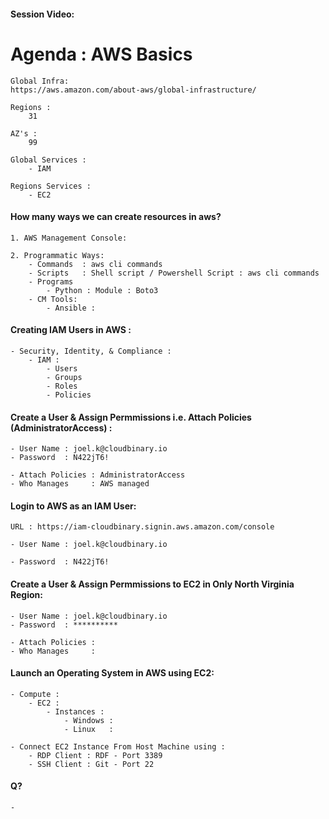 #### Session Video:
    
# Agenda : AWS Basics
    
    Global Infra:
    https://aws.amazon.com/about-aws/global-infrastructure/

    Regions :
        31 

    AZ's :
        99

    Global Services :
        - IAM
    
    Regions Services :
        - EC2

#### How many ways we can create resources in aws?
    
    1. AWS Management Console:

    2. Programmatic Ways:
        - Commands  : aws cli commands
        - Scripts   : Shell script / Powershell Script : aws cli commands
        - Programs 
            - Python : Module : Boto3 
        - CM Tools:
            - Ansible : 

#### Creating IAM Users in AWS :
    - Security, Identity, & Compliance :
        - IAM :
            - Users 
            - Groups
            - Roles
            - Policies 


#### Create a User & Assign Permmissions i.e. Attach Policies (AdministratorAccess)	:

    - User Name : joel.k@cloudbinary.io
    - Password  : N422jT6!

    - Attach Policies : AdministratorAccess	
    - Who Manages     : AWS managed

#### Login to AWS as an IAM User:

    URL : https://iam-cloudbinary.signin.aws.amazon.com/console

    - User Name : joel.k@cloudbinary.io
    
    - Password  : N422jT6!

#### Create a User & Assign Permmissions to EC2 in Only North Virginia Region:

    - User Name : joel.k@cloudbinary.io
    - Password  : **********

    - Attach Policies : 
    - Who Manages     : 

#### Launch an Operating System in AWS using EC2:

    - Compute :
        - EC2 :
            - Instances :
                - Windows :
                - Linux   :

    - Connect EC2 Instance From Host Machine using :
        - RDP Client : RDF - Port 3389
        - SSH Client : Git - Port 22


#### Q?
    - 
